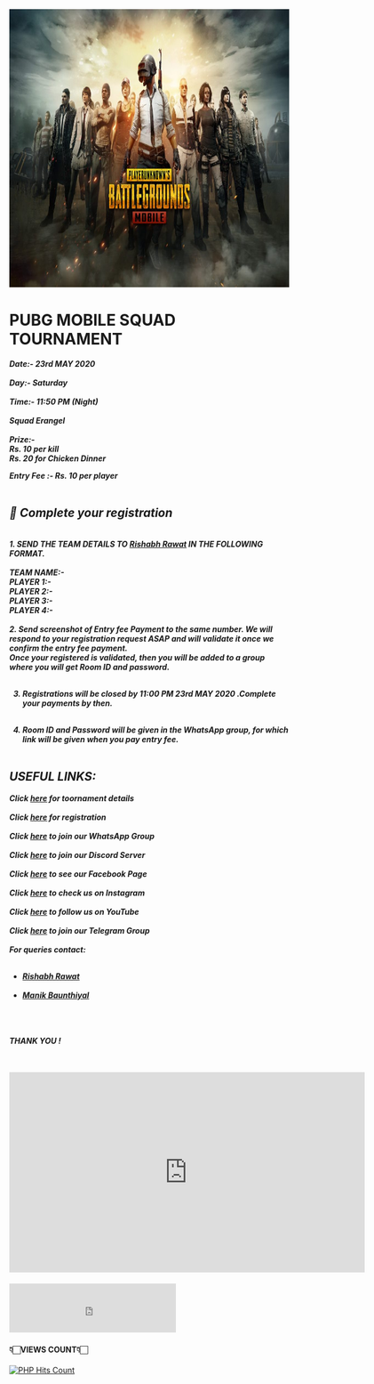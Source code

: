 <!DOCTYPE html>
<html>

<body>
<title>All 'n All PUBG Tournaments</title>
<img src="pubg.jpg" width="1500" height="500">
<h1>PUBG MOBILE SQUAD TOURNAMENT</h1>
<p><strong><em>Date:- 23rd MAY 2020 <br>
<br>
Day:- Saturday<br>
<br>
Time:- 11:50 PM (Night)<br>
<br>
Squad Erangel<br>
<br>
Prize:-<br> 
Rs. 10 per kill<br>
Rs. 20 for Chicken Dinner<br> 

Entry Fee :- Rs. 10 per player<br>
<br>

<h2>📝 Complete your registration<br></h2>
<br>
1. SEND THE TEAM DETAILS TO <a href ="https://wa.me/919410576788"> Rishabh Rawat</a> IN THE FOLLOWING FORMAT.<br>
<br>
TEAM NAME:-<br>
PLAYER 1:-<br>
PLAYER 2:-<br>
PLAYER 3:-<br>
PLAYER 4:-<br>
<br>
2.  Send screenshot of Entry fee Payment to the same number. We will respond to your registration request ASAP and will validate it once we confirm the entry fee payment.<br>
Once your registered is validated, then you will be added to a group where you will get Room ID and password.<br><br>

3. Registrations will be closed by 11:00 PM 23rd MAY 2020 .Complete your payments by then.<br><br>

4.  Room ID and Password will be given in the WhatsApp group, for which link will be given when you pay entry fee.<br><br>

<h2>USEFUL LINKS:<br></h2>

Click <a href="https://www.toornament.com/en_GB/tournaments/3415329751851745280/information">here</a> for toornament details<br>
<br>
Click <a href="https://wa.me/919410576788"> here</a> for registration<br>
<br>
Click <a href="https://chat.whatsapp.com/Jq1VZDFVRI8KxBaGP9affJ">here</a> to join our WhatsApp Group<br>
<br>
Click <a href="https://discord.gg/AuMDtpJ">here</a> to join our Discord Server<br>
<br>
Click <a href="https://www.facebook.com/PUBG-Mobile-Tournaments-745088795858501/?ti=as"> here</a> to see our Facebook Page<br>
<br>
Click <a href="https://www.instagram.com/allnall246174?r=nametag"> here</a> to check us on Instagram<br>
<br>
Click <a href="https://www.youtube.com/channel/UC1xO4OMpSJSMWMq56M_JMaA"> here</a> to follow us on YouTube<br>
<br>
Click <a href="https://t.me/joinchat/LG9gCE_is0T0ZdPVrO-aDQ"> here</a> to join our Telegram Group<br>
<br>
For queries contact:<br><br><ul> 
<li><a href="https://wa.me/919410576788">Rishabh Rawat</a></li><br>
<li><a href="https://wa.me/917617409819">Manik Baunthiyal</a></li><br></ul>
<br><br>
THANK YOU !
</em></strong></p>
<br><br>
<iframe width="640" height="360" src="https://widget.toornament.com/tournaments/3415329751851745280/?_locale=en_GB" allowfullscreen frameborder="0"></iframe><br><br>

<iframe width="300" height="88" src="https://widget.toornament.com/tournaments/3415329751851745280/registration?_locale=en_GB&theme=discipline" allowfullscreen frameborder="0"></iframe>

<h4>👇🏻VIEWS COUNT👇🏻</h4>
<!-- hitwebcounter Code START -->
<a href="https://www.hitwebcounter.com" target="_blank">
<img src="https://hitwebcounter.com/counter/counter.php?page=7227329&style=0009&nbdigits=5&type=ip&initCount=0" title="User Stats" Alt="PHP Hits Count"   border="0" >
</a>                       
</body>
</html>
